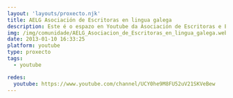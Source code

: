 ```yaml
---
layout: 'layouts/proxecto.njk'
title: AELG Asociación de Escritoras en lingua galega
description: Este é o espazo en Youtube da Asociación de Escritoras e Escritores en Lingua Galega (AELG).
img: /img/comunidade/AELG_Asociacion_de_Escritoras_en_lingua_galega.webp
date: 2013-01-10 16:33:25
platform: youtube
type: proxecto
tags:
  - youtube

redes:
  youtube: https://www.youtube.com/channel/UCY0he9M8FU52uV21SKVeBew
---
```

